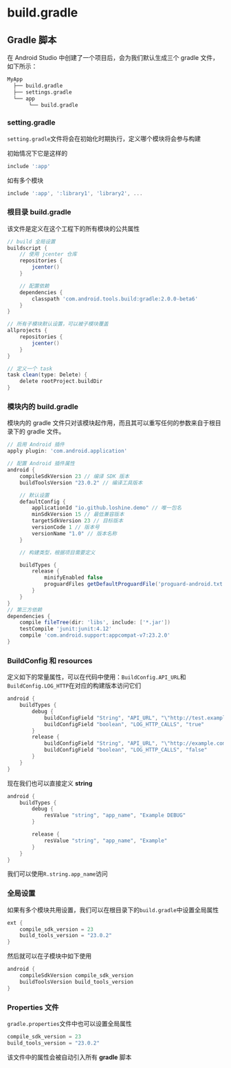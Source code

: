 # build.gradle

## Gradle 脚本

在 Android Studio 中创建了一个项目后，会为我们默认生成三个 gradle 文件，如下所示：

```bash
MyApp
  ├── build.gradle
  ├── settings.gradle
  └── app
       └── build.gradle
```

### setting.gradle

`setting.gradle`文件将会在初始化时期执行，定义哪个模块将会参与构建

初始情况下它是这样的

```groovy
include ':app'
```

如有多个模块

```groovy
include ':app', ':library1', 'library2', ...
```

### 根目录 build.gradle

该文件是定义在这个工程下的所有模块的公共属性

```groovy
// build 全局设置
buildscript {
    // 使用 jcenter 仓库
    repositories {
        jcenter()
    }

    // 配置依赖
    dependencies {
        classpath 'com.android.tools.build:gradle:2.0.0-beta6'
    }
}

// 所有子模块默认设置，可以被子模块覆盖
allprojects {
    repositories {
        jcenter()
    }
}

// 定义一个 task
task clean(type: Delete) {
    delete rootProject.buildDir
}
```

### 模块内的 build.gradle

模块内的 gradle 文件只对该模块起作用，而且其可以重写任何的参数来自于根目录下的 gradle 文件。

```groovy
// 启用 Android 插件
apply plugin: 'com.android.application'

// 配置 Android 插件属性
android {
    compileSdkVersion 23 // 编译 SDK 版本
    buildToolsVersion "23.0.2" // 编译工具版本

    // 默认设置
    defaultConfig {
        applicationId "io.github.loshine.demo" // 唯一包名
        minSdkVersion 15 // 最低兼容版本
        targetSdkVersion 23 // 目标版本
        versionCode 1 // 版本号
        versionName "1.0" // 版本名称
    }

    // 构建类型，根据项目需要定义

    buildTypes {
        release {
            minifyEnabled false
            proguardFiles getDefaultProguardFile('proguard-android.txt'), 'proguard-rules.pro'
        }
    }
}
// 第三方依赖
dependencies {
    compile fileTree(dir: 'libs', include: ['*.jar'])
    testCompile 'junit:junit:4.12'
    compile 'com.android.support:appcompat-v7:23.2.0'
}
```

### BuildConfig 和 resources

定义如下的常量属性，可以在代码中使用：`BuildConfig.API_URL`和`BuildConfig.LOG_HTTP`在对应的构建版本访问它们

```groovy
android {
    buildTypes {
        debug {
            buildConfigField "String", "API_URL", "\"http://test.example.com/api\""
            buildConfigField "boolean", "LOG_HTTP_CALLS", "true"
        }
        release {
            buildConfigField "String", "API_URL", "\"http://example.com/api\""
            buildConfigField "boolean", "LOG_HTTP_CALLS", "false"
        }
    }
}
```

现在我们也可以直接定义 **string**

```groovy
android {
    buildTypes {
        debug {
            resValue "string", "app_name", "Example DEBUG"
        }

        release {
            resValue "string", "app_name", "Example"
        }
    }
}
```

我们可以使用`R.string.app_name`访问

### 全局设置

如果有多个模块共用设置，我们可以在根目录下的`build.gradle`中设置全局属性

```groovy
ext {
    compile_sdk_version = 23
    build_tools_version = "23.0.2"
}
```

然后就可以在子模块中如下使用

```groovy
android {
    compileSdkVersion compile_sdk_version
    buildToolsVersion build_tools_version
}
```

### Properties 文件

`gradle.properties`文件中也可以设置全局属性

```groovy
compile_sdk_version = 23
build_tools_version = "23.0.2"
```

该文件中的属性会被自动引入所有 **gradle** 脚本